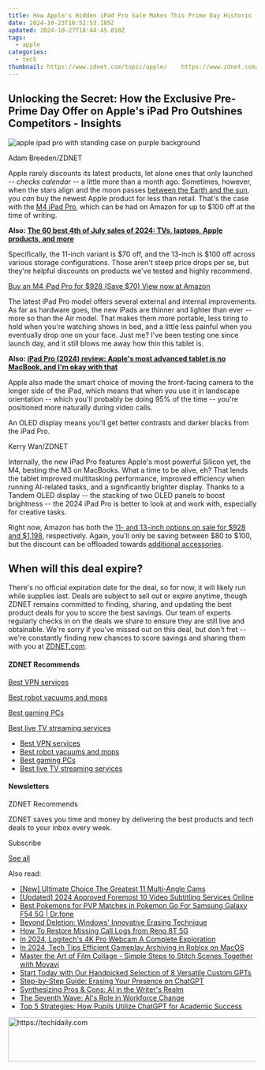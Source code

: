 ```yaml
---
title: How Apple's Hidden iPad Pro Sale Makes This Prime Day Historic - Exclusive Analysis by ZDNet
date: 2024-10-23T16:52:53.185Z
updated: 2024-10-27T18:44:45.010Z
tags:
  - apple
categories:
  - tech
thumbnail: https://www.zdnet.com/topic/apple/    https://www.zdnet.com/a/img/resize/5938945e7e9da03526023e3d9b08527c6bb42988/2024/05/29/ce3efdda-64ec-4ccb-a111-91f3d82cc15b/ipad-air-017.jpg?width=170&height=96&fit=crop&auto=webp
---
```


## Unlocking the Secret: How the Exclusive Pre-Prime Day Offer on Apple's iPad Pro Outshines Competitors - Insights

![apple ipad pro with standing case on purple background](https://www.zdnet.com/a/img/resize/ac0399f570008cb69437d54a3f726c9cbf013707/2024/05/22/a502e089-c8a2-43b6-95af-bd996976b290/ipad-pro-001.jpg?auto=webp&width=1280)

Adam Breeden/ZDNET

Apple rarely discounts its latest products, let alone ones that only launched -- _checks calendar_ \-- a little more than a month ago. Sometimes, however, when the stars align and the moon passes [between the Earth and the sun](https://www.zdnet.com/article/i-captured-the-2024-solar-eclipse-from-first-contact-to-totality-here-are-the-photos/), you _can_ buy the newest Apple product for less than retail. That's the case with the [M4 iPad Pro](https://buy.geni.us/Proxy.ashx?TSID=368250&GR%5FURL=https%3A%2F%2Fwww.amazon.com%2FApple-iPad-Pro-11-Inch-Landscape%2Fdp%2FB0D3J9XDMQ%3Fth%3D1%26tag%3Dzd-buy-button-20%26ascsubtag%3D%5F%5FCOM%5FCLICK%5FID%5F%5F%7C928c76e0-7991-4296-835f-5fc747ca6ed4%7Cdtp&dtb=1), which can be had on Amazon for up to $100 off at the time of writing.

**Also: [The 60 best 4th of July sales of 2024: TVs, laptops, Apple products, and more](https://www.zdnet.com/article/best-4th-of-july-sales-2024-07-03/)**

Specifically, the 11-inch variant is $70 off, and the 13-inch is $100 off across various storage configurations. Those aren't steep price drops per se, but they're helpful discounts on products we've tested and highly recommend.

[Buy an M4 iPad Pro for $928 (Save $70) View now at Amazon](https://buy.geni.us/Proxy.ashx?TSID=368250&GR%5FURL=https%3A%2F%2Fwww.amazon.com%2Fdp%2FB0D3J6L2ZC%3Ftag%3Dzd-buy-button-20%26ascsubtag%3D%5F%5FCOM%5FCLICK%5FID%5F%5F%7C928c76e0-7991-4296-835f-5fc747ca6ed4%7Cdtp&dtb=1)

The latest iPad Pro model offers several external and internal improvements. As far as hardware goes, the new iPads are thinner and lighter than ever -- more so than the Air model. That makes them more portable, less tiring to hold when you're watching shows in bed, and a little less painful when you eventually drop one on your face. Just me? I've been testing one since launch day, and it still blows me away how thin this tablet is.

**Also: [iPad Pro (2024) review: Apple's most advanced tablet is no MacBook, and I'm okay with that](https://www.zdnet.com/article/ipad-pro-2024-review/)**

Apple also made the smart choice of moving the front-facing camera to the longer side of the iPad, which means that when you use it in landscape orientation -- which you'll probably be doing 95% of the time -- you're positioned more naturally during video calls.

An OLED display means you'll get better contrasts and darker blacks from the iPad Pro.

Kerry Wan/ZDNET

Internally, the new iPad Pro features Apple's most powerful Silicon yet, the M4, besting the M3 on MacBooks. What a time to be alive, eh? That lends the tablet improved multitasking performance, improved efficiency when running AI-related tasks, and a significantly brighter display. Thanks to a Tandem OLED display -- the stacking of two OLED panels to boost brightness -- the 2024 iPad Pro is better to look at and work with, especially for creative tasks.

Right now, Amazon has both the [11- and 13-inch options on sale for $928 and $1,198](https://buy.geni.us/Proxy.ashx?TSID=368250&GR%5FURL=https%3A%2F%2Fwww.amazon.com%2Fdp%2FB0D3J6L2ZC%3Ftag%3Dzd-buy-button-20%26ascsubtag%3D%5F%5FCOM%5FCLICK%5FID%5F%5F%7C928c76e0-7991-4296-835f-5fc747ca6ed4%7Cdtp&dtb=1), respectively. Again, you'll only be saving between $80 to $100, but the discount can be offloaded towards [additional accessories](https://buy.geni.us/Proxy.ashx?TSID=368250&GR%5FURL=https%3A%2F%2Fwww.amazon.com%2Fs%3Fk%3Dipad%2Bpro%2B2024%2Baccessories%26tag%3Dzd-buy-button-20%26ascsubtag%3D%5F%5FCOM%5FCLICK%5FID%5F%5F%7C928c76e0-7991-4296-835f-5fc747ca6ed4%7Cdtp&dtb=1).

## When will this deal expire?

There's no official expiration date for the deal, so for now, it will likely run while supplies last. Deals are subject to sell out or expire anytime, though ZDNET remains committed to finding, sharing, and updating the best product deals for you to score the best savings. Our team of experts regularly checks in on the deals we share to ensure they are still live and obtainable. We're sorry if you've missed out on this deal, but don't fret -- we're constantly finding new chances to score savings and sharing them with you at [ZDNET.com](https://www.zdnet.com/). 

#### **ZDNET** Recommends

[Best VPN services](https://www.zdnet.com/article/best-vpn/ "Best VPN services")

[Best robot vacuums and mops](https://www.zdnet.com/article/best-robot-vacuum-mop/ "Best robot vacuums and mops")

[Best gaming PCs](https://www.zdnet.com/article/best-gaming-pc/ "Best gaming PCs")

[Best live TV streaming services](https://www.zdnet.com/article/best-live-tv-streaming-service/ "Best live TV streaming services")

* [Best VPN services](https://www.zdnet.com/article/best-vpn/ "Best VPN services")
* [Best robot vacuums and mops](https://www.zdnet.com/article/best-robot-vacuum-mop/ "Best robot vacuums and mops")
* [Best gaming PCs](https://www.zdnet.com/article/best-gaming-pc/ "Best gaming PCs")
* [Best live TV streaming services](https://www.zdnet.com/article/best-live-tv-streaming-service/ "Best live TV streaming services")

#### Newsletters

ZDNET Recommends

ZDNET saves you time and money by delivering the best products and tech deals to your inbox every week.

 Subscribe

[See all](https://www.zdnet.com/newsletters/)

<ins class="adsbygoogle"
     style="display:block"
     data-ad-format="autorelaxed"
     data-ad-client="ca-pub-7571918770474297"
     data-ad-slot="1223367746"></ins>

<ins class="adsbygoogle"
     style="display:block"
     data-ad-client="ca-pub-7571918770474297"
     data-ad-slot="8358498916"
     data-ad-format="auto"
     data-full-width-responsive="true"></ins>

<span class="atpl-alsoreadstyle">Also read:</span>
<div><ul>
<li><a href="https://fox-access.techidaily.com/new-ultimate-choice-the-greatest-11-multi-angle-cams/"><u>[New] Ultimate Choice The Greatest 11 Multi-Angle Cams</u></a></li>
<li><a href="https://article-knowledge.techidaily.com/updated-2024-approved-foremost-10-video-subtitling-services-online/"><u>[Updated] 2024 Approved Foremost 10 Video Subtitling Services Online</u></a></li>
<li><a href="https://change-location.techidaily.com/best-pokemons-for-pvp-matches-in-pokemon-go-for-samsung-galaxy-f54-5g-drfone-by-drfone-virtual-android/"><u>Best Pokemons for PVP Matches in Pokemon Go For Samsung Galaxy F54 5G | Dr.fone</u></a></li>
<li><a href="https://win11.techidaily.com/beyond-deletion-windows-innovative-erasing-technique/"><u>Beyond Deletion: Windows' Innovative Erasing Technique</u></a></li>
<li><a href="https://blog-min.techidaily.com/how-to-restore-missing-call-logs-from-reno-8t-5g-by-fonelab-android-recover-call-logs/"><u>How To Restore Missing Call Logs from Reno 8T 5G</u></a></li>
<li><a href="https://desktop-recording.techidaily.com/in-2024-logitechs-4k-pro-webcam-a-complete-exploration/"><u>In 2024, Logitech's 4K Pro Webcam A Complete Exploration</u></a></li>
<li><a href="https://digital-screen-recording.techidaily.com/in-2024-tech-tips-efficient-gameplay-archiving-in-roblox-on-macos/"><u>In 2024, Tech Tips Efficient Gameplay Archiving in Roblox on MacOS</u></a></li>
<li><a href="https://win-blog.techidaily.com/master-the-art-of-film-collage-simple-steps-to-stitch-scenes-together-with-movavi/"><u>Master the Art of Film Collage - Simple Steps to Stitch Scenes Together with Movavi</u></a></li>
<li><a href="https://tech-haven.techidaily.com/start-today-with-our-handpicked-selection-of-8-versatile-custom-gpts/"><u>Start Today with Our Handpicked Selection of 8 Versatile Custom GPTs</u></a></li>
<li><a href="https://tech-haven.techidaily.com/step-by-step-guide-erasing-your-presence-on-chatgpt/"><u>Step-by-Step Guide: Erasing Your Presence on ChatGPT</u></a></li>
<li><a href="https://tech-haven.techidaily.com/synthesizing-pros-and-cons-ai-in-the-writers-realm/"><u>Synthesizing Pros & Cons: AI in the Writer's Realm</u></a></li>
<li><a href="https://tech-haven.techidaily.com/the-seventh-wave-ais-role-in-workforce-change/"><u>The Seventh Wave: AI's Role in Workforce Change</u></a></li>
<li><a href="https://tech-haven.techidaily.com/top-5-strategies-how-pupils-utilize-chatgpt-for-academic-success/"><u>Top 5 Strategies: How Pupils Utilize ChatGPT for Academic Success</u></a></li>
</ul></div>

<!-- affiliate ads begin -->
<a href="https://appsumo.8odi.net/c/5597632/2123733/7443" target="_top" id="2123733">
  <img src="//a.impactradius-go.com/display-ad/7443-2123733" border="0" alt="https://techidaily.com" width="728" height="90"/>
</a>
<img height="0" width="0" src="https://appsumo.8odi.net/i/5597632/2123733/7443" style="position:absolute;visibility:hidden;" border="0" />
<!-- affiliate ads end -->

